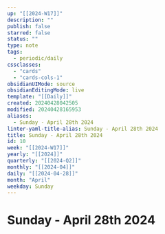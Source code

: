 ```yaml
---
up: "[[2024-W17]]"
description: ""
publish: false
starred: false
status: ""
type: note
tags:
  - periodic/daily
cssclasses:
  - "cards"
  - "cards-cols-1"
obsidianUIMode: source
obsidianEditingMode: live
template: "[[Daily]]"
created: 20240428042505
modified: 20240428165953
aliases:
  - Sunday - April 28th 2024
linter-yaml-title-alias: Sunday - April 28th 2024
title: Sunday - April 28th 2024
id: 10
week: "[[2024-W17]]"
yearly: "[[2024]]"
quarterly: "[[2024-Q2]]"
monthly: "[[2024-04]]"
daily: "[[2024-04-28]]"
month: "April"
weekday: Sunday
---
```


# Sunday - April 28th 2024
